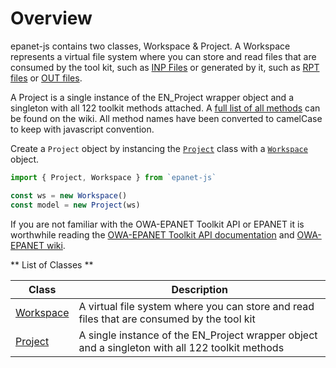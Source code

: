 # Overview

epanet-js contains two classes, Workspace & Project. A Workspace represents a virtual file system where you can store and read files that are consumed by the tool kit, such as [INP Files](http://wateranalytics.org/EPANET/_inp_file.html) or generated by it, such as [RPT files](http://wateranalytics.org/EPANET/_rpt_file.html) or [OUT files](http://wateranalytics.org/EPANET/_out_file.html).

A Project is a single instance of the EN_Project wrapper object and a singleton with all 122 toolkit methods attached. A [full list of all methods](https://github.com/modelcreate/epanet-js/wiki/Project-Class#class-methods) can be found on the wiki. All method names have been converted to camelCase to keep with javascript convention.

Create a `Project` object by instancing the <a href="https://github.com/modelcreate/epanet-js/wiki/Project-Class"><code>Project</code></a> class with a <a href="https://github.com/modelcreate/epanet-js/wiki/Workspace-Class"><code>Workspace</code></a> object.

```javascript
import { Project, Workspace } from `epanet-js`

const ws = new Workspace()
const model = new Project(ws)
```

If you are not familiar with the OWA-EPANET Toolkit API or EPANET it is worthwhile reading the [OWA-EPANET Toolkit API documentation](http://wateranalytics.org/EPANET/) and [OWA-EPANET wiki](https://github.com/openwateranalytics/epanet/wiki).

** List of Classes **

| Class                       | Description                                                                                     |
| --------------------------- | ----------------------------------------------------------------------------------------------- |
| [Workspace](./workspace.md) | A virtual file system where you can store and read files that are consumed by the tool kit      |
| [Project](./project.md)     | A single instance of the EN_Project wrapper object and a singleton with all 122 toolkit methods |
